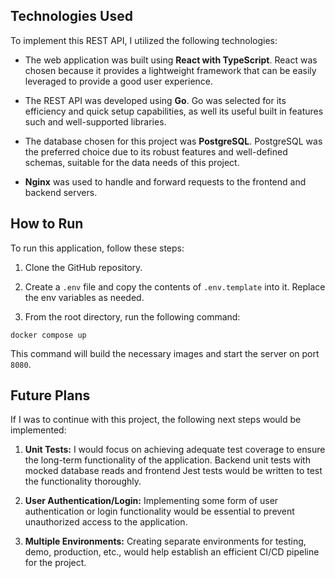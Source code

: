 ## Technologies Used

To implement this REST API, I utilized the following technologies:

- The web application was built using **React with TypeScript**. React was chosen because it provides a lightweight framework that can be easily leveraged to provide a good user experience.

- The REST API was developed using **Go**. Go was selected for its efficiency and quick setup capabilities, as well its useful built in features such and well-supported libraries.

- The database chosen for this project was **PostgreSQL**. PostgreSQL was the preferred choice due to its robust features and well-defined schemas, suitable for the data needs of this project.

- **Nginx** was used to handle and forward requests to the frontend and backend servers.

## How to Run

To run this application, follow these steps:

1. Clone the GitHub repository.

2. Create a `.env` file and copy the contents of `.env.template` into it. Replace the env variables as needed.

3. From the root directory, run the following command:

```
docker compose up
```

This command will build the necessary images and start the server on port `8080`.

## Future Plans

If I was to continue with this project, the following next steps would be implemented:

1. **Unit Tests:** I would focus on achieving adequate test coverage to ensure the long-term functionality of the application. Backend unit tests with mocked database reads and frontend Jest tests would be written to test the functionality thoroughly.

2. **User Authentication/Login:** Implementing some form of user authentication or login functionality would be essential to prevent unauthorized access to the application.

3. **Multiple Environments:** Creating separate environments for testing, demo, production, etc., would help establish an efficient CI/CD pipeline for the project.
